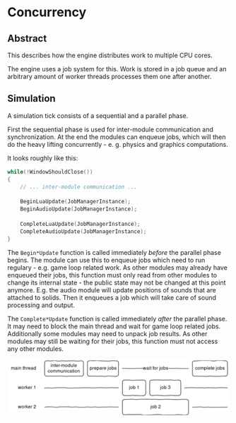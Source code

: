 Concurrency
===========

Abstract
--------

This describes how the engine distributes work to multiple CPU cores.

The engine uses a job system for this.  Work is stored in a job queue and
an arbitrary amount of worker threads processes them one after another.


Simulation
----------

A simulation tick consists of a sequential and a parallel phase.

First the sequential phase is used for inter-module communication and
synchronization.  At the end the modules can enqueue jobs, which will then do
the heavy lifting concurrently - e. g. physics and graphics computations.

It looks roughly like this:

```c
while(!WindowShouldClose())
{
    // ... inter-module communication ...

    BeginLuaUpdate(JobManagerInstance);
    BeginAudioUpdate(JobManagerInstance);

    CompleteLuaUpdate(JobManagerInstance);
    CompleteAudioUpdate(JobManagerInstance);
}
```

The `Begin*Update` function is called immediately *before* the parallel phase
begins.  The module can use this to enqueue jobs which need to run regulary -
e.g. game loop related work.  As other modules may already have enqueued their
jobs, this function must only read from other modules to change its internal
state - the public state may not be changed at this point anymore.  E.g. the
audio module will update positions of sounds that are attached to solids.
Then it enqueues a job which will take care of sound processing and output.

The `Complete*Update` function is called immediately *after* the parallel
phase.  It may need to block the main thread and wait for game loop related
jobs.  Additionally some modules may need to unpack job results.  As other
modules may still be waiting for their jobs, this function must not access any
other modules.

![](Concurrency.png)
